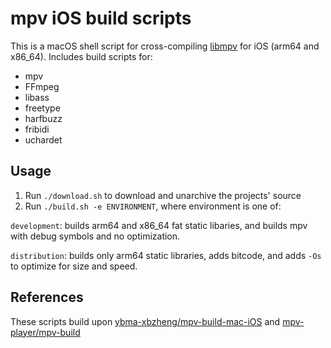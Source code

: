 # mpv iOS build scripts

This is a macOS shell script for cross-compiling [libmpv](https://github.com/mpv-player/mpv) for iOS (arm64 and x86_64). Includes build scripts for:

* mpv
* FFmpeg
* libass
* freetype
* harfbuzz
* fribidi
* uchardet

## Usage

1. Run `./download.sh` to download and unarchive the projects' source
2. Run `./build.sh -e ENVIRONMENT`, where environment is one of:

`development`: builds arm64 and x86_64 fat static libaries, and builds mpv with debug symbols and no optimization.

`distribution`: builds only arm64 static libraries, adds bitcode, and adds `-Os` to optimize for size and speed.

## References

These scripts build upon [ybma-xbzheng/mpv-build-mac-iOS](https://github.com/ybma-xbzheng/mpv-build-mac-iOS) and [mpv-player/mpv-build](https://github.com/mpv-player/mpv-build)